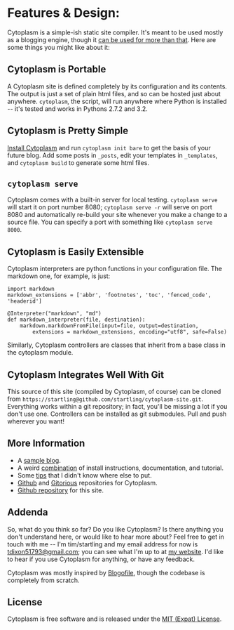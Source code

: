 # Features & Design:
Cytoplasm is a simple-ish static site compiler. It's meant to be used mostly as a blogging engine, though it [can be used for more than that](#cytoplasm-is-easily-extensible). Here are some things you might like about it:

## Cytoplasm is Portable
A Cytoplasm site is defined completely by its configuration and its contents. The output is just a set of plain html files, and so can be hosted just about anywhere. `cytoplasm`, the script, will run anywhere where Python is installed -- it's tested and works in Pythons 2.7.2 and 3.2.

## Cytoplasm is Pretty Simple
[Install Cytoplasm](/tutorial/#installation) and run `cytoplasm init bare` to get the basis of your future blog. Add some posts in `_posts`, edit your templates in `_templates`, and `cytoplasm build` to generate some html files.

## `cytoplasm serve`
Cytoplasm comes with a built-in server for local testing. `cytoplasm serve` will start it on port number 8080; `cytoplasm serve -r` will serve on port 8080 and automatically re-build your site whenever you make a change to a source file. You can specify a port with something like `cytoplasm serve 8000`.

## Cytoplasm is Easily Extensible
Cytoplasm interpreters are python functions in your configuration file. The markdown one, for example, is just:
~~~~{.python}
import markdown
markdown_extensions = ['abbr', 'footnotes', 'toc', 'fenced_code', 'headerid']

@Interpreter("markdown", "md")
def markdown_interpreter(file, destination):
    markdown.markdownFromFile(input=file, output=destination,
        extensions = markdown_extensions, encoding="utf8", safe=False)
~~~~
Similarly, Cytoplasm controllers are classes that inherit from a base class in the cytoplasm module.

## Cytoplasm Integrates Well With Git
This source of this site (compiled by Cytoplasm, of course) can be cloned from `https://startling@github.com/startling/cytoplasm-site.git`. Everything works within a git repository; in fact, you'll be missing a lot if you don't use one. Controllers can be installed as git submodules. Pull and push wherever you want!

## More Information
* A [sample blog](/blog).
* A weird [combination](/tutorial) of install instructions, documentation, and tutorial.
* Some [tips](/tutorial/tips.html) that I didn't know where else to put.
* [Github](https://github.com/startling/cytoplasm) and [Gitorious](https://gitorious.org/cytoplasm/cytoplasm) repositories for Cytoplasm. 
* [Github repository](https://github.com/startling/cytoplasm-site) for this site.

## Addenda
So, what do you think so far? Do you like Cytoplasm? Is there anything you don't understand here, or would like to hear more about? Feel free to get in touch with me -- I'm tim/startling and my email address for now is <tdixon51793@gmail.com>; you can see what I'm up to at [my website](http://somethingsido.com). I'd like to hear if you use Cytoplasm for anything, or have any feedback.

Cytoplasm was mostly inspired by [Blogofile](http://blogofile.com/), though the codebase is completely from scratch.

## License

Cytoplasm is free software and is released under the [MIT (Expat) License](https://github.com/startling/cytoplasm/blob/master/LICENSE).

